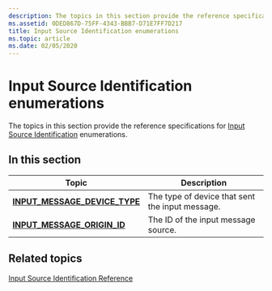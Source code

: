 ```yaml
---
description: The topics in this section provide the reference specifications for Input Source Identification enumerations.
ms.assetid: 0DED867D-75FF-4343-BBB7-D71E7FF7D217
title: Input Source Identification enumerations
ms.topic: article
ms.date: 02/05/2020
---
```


# Input Source Identification enumerations

The topics in this section provide the reference specifications for [Input Source Identification](input-source-identification-portal.md) enumerations.

## In this section

| Topic | Description |
|---|---|
| [**INPUT_MESSAGE_DEVICE_TYPE**](/windows/win32/api/winuser/ne-winuser-input_message_device_type)<br/> | The type of device that sent the input message.<br/> |
| [**INPUT_MESSAGE_ORIGIN_ID**](/windows/win32/api/winuser/ne-winuser-input_message_origin_id)<br/> | The ID of the input message source.<br/> |

## Related topics

[Input Source Identification Reference](input-source-identification-reference.md)
